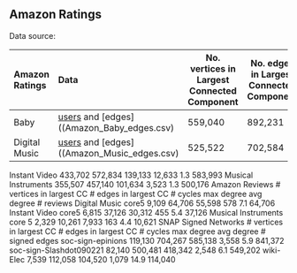 
## Amazon Ratings

Data source: 

| Amazon Ratings | Data | No. vertices in Largest Connected Component | No. edges  in Largest Connected Component | No. cycles in Largest Connected Component |
| :------------- | :--- | --------------------------- | ------------------------ | ------------------------ | 
| Baby 	  | [users](Amazon_Baby_users.csv) and [edges]((Amazon_Baby_edges.csv) | 559,040 | 892,231 | 333,192 |
| Digital Music	| [users](Amazon_Music_users.csv) and [edges]((Amazon_Music_edges.csv) | 525,522	| 702,584	| 177,063	| 

Instant Video	433,702	572,834	139,133	12,633	1.3	583,993
Musical Instruments	355,507	457,140	101,634	3,523	1.3	500,176
Amazon Reviews	# vertices  in largest CC	# edges  in largest CC	# cycles	max degree	avg degree	# reviews
Digital Music core5	9,109	64,706	55,598	578	7.1	64,706
Instant Video core5	6,815	37,126	30,312	455	5.4	37,126
Musical Instruments core 5	2,329	10,261	7,933	163	4.4	10,621
SNAP Signed Networks	# vertices in largest CC	# edges  in largest CC	# cycles	max degree	avg degree	# signed edges
soc-sign-epinions	119,130	704,267	585,138	3,558	5.9	841,372
soc-sign-Slashdot090221	82,140	500,481	418,342	2,548	6.1	549,202
wiki-Elec	7,539	112,058	104,520	1,079	14.9	114,040
